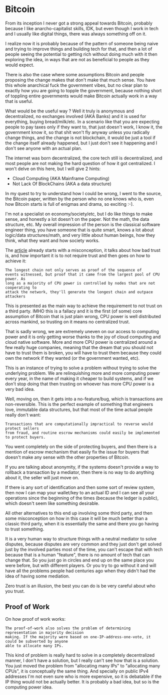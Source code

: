 # Bitcoin

From its inception I never got a strong appeal towards Bitcoin, probably because
I like anarcho-capitalist skills, IDK, but even though I work in tech
and I usually like digital things, there was always something off on it.

I realize now it is probably because of the pattern of someone being naive
and trying to improve things and building tech for that, and then a lot of
people seeing the potential to getting rich without doing much with it
then exploring the idea, in ways that are not as beneficial to people
as they would expect.

There is also the case where some assumptions Bitcoin and people proposing the
change makes that don't make that much sense. You have this whole anarchical
fuck the government vibes, but no clear plan to exactly how you are going to
topple the government, because nothing short of toppling entire governments would
make Bitcoin actually work in a way that is useful.

What would be the useful way ? Well it truly is anonymous and decentralized, no exchanges
involved (AKA Banks) and it is used for everything, buying bread/milk/etc. In a scenario
like that you are expecting people to pay taxes only if they want to, that just
doesn't work, I know it, the government know it, so that shit won't fly anyway
unless you radically change things, and the change is not blockchain, it would
be just a tool if the change itself already happened, but I just don't see it
happening and I don't see anyone with an actual plan.

The internet was born decentralized, the core tech still is decentralized, and most
people are not making the hard question of how it got centralized. I won't delve
on this here, but I will give 2 hints:

* Cloud Computing (AKA Mainframe Computing)
* Not Lack Of BlockChains (AKA a data structure)

In my quest to try to understand how I could be wrong, I went to the source, the
Bitcoin paper, written by the person who no one knows who is, even how Bitcoin
starts is full of enigmas and drama, so exciting :-).

I'm not a specialist on economy/society/etc, but I do like things to make sense,
and honestly a lot doesn't on the paper. Not the math, the data structure, etc.
My overall impression of the person is the classical software engineer thing,
you have someone that is quite smart, knows a lot about logic/data structures/math,
and very little about human beings, how they think, what they want and how society
works.

The [article](https://bitcoin.org/bitcoin.pdf) already starts with a misconception,
it talks about how bad trust is, and how important it is to not require trust
and then goes on how to achieve it:

```
The longest chain not only serves as proof of the sequence of
events witnessed, but proof that it came from the largest pool of CPU power. As
long as a majority of CPU power is controlled by nodes that are not cooperating to
attack the network, they'll generate the longest chain and outpace attackers
```

This is presented as the main way to achieve the requirement to not trust on
a third party. IMHO this is a fallacy and it is the first (of some) core assumption
of Bitcoin that is just plain wrong, CPU power is well distributed across mankind,
so trusting on it means no centralized trust.

That is sadly wrong, we are extremely uneven on our access to computing power and
it is only getting worse thanks to the joy of cloud computing and cloud native
software. More and more CPU power is centralized around a few really huge companies,
meaning that the dream that you should not have to trust them is broken, you will
have to trust them because they could own the network if they wanted (or the
government wanted, etc).

This is an instance of trying to solve a problem without trying to solve the underlying
problem. We are relinquishing more and more computing power every year, in the name
of making it cheaper to build systems, and if we don't stop doing that then
trusting on whoever has more CPU power is a very bad idea.

Well, moving on, then it gets into a no-feature/bug, which is transactions are
non-reversible. This is the perfect example of something that engineers love,
immutable data structures, but that most of the time actual people really don't
want:

```
Transactions that are computationally impractical to reverse would protect sellers
from fraud, and routine escrow mechanisms could easily be implemented to protect buyers.
```

You went completely on the side of protecting buyers, and then there is a mention
of escrow mechanism that easily fix the issue for buyers that doesn't make any
sense with the other properties of Bitcoin.

If you are talking about anonymity, if the systems doesn't provide a way to rollback
a transaction by a mediator, then there is no way to do anything about it, the seller
will just move on.

If there is any sort of identification and then some sort of review system, then
now I can map your wallet/key to an actual ID and I can see all your operations
since the beginning of the times (because the ledger is public), which doesn't
seem like something desirable.

All other alternatives to this end up involving some third party, and then
some misconception on how in this case it will be much better than a classic
third party, when it is essentially the same and there you go having to
trust something.

It is a very human way to structure things with a neutral mediator to solve
disputes, because disputes are very common and they just don't get solved
just by the involved parties most of the time, you can't escape that with tech
because that is a human "feature", there is no amount of tech that can change that.
So you just go in circles and end up on the same place you were before, but with
different players. Or you try to go without it and will have all the problems
people had centuries ago when they didn't had the idea of having some mediation.

Zero trust is an illusion, the best you can do is be very careful about who you trust.

## Proof of Work

On how proof of work works:

```
The proof-of-work also solves the problem of determining representation in majority decision
making. If the majority were based on one-IP-address-one-vote, it could be subverted by anyone
able to allocate many IPs.
```

This kind of problem is really hard to solve in a completely decentralized manner,
I don't have a solution, but I really can't see how that is a solution.
You just moved the problem from "allocating many IPs" to "allocating many CPUs", it
is conceptually the same thing. And specially on public IPv4 addresses I'm not even
sure who is more expensive, so it is debatable if the IP thing would not be
actually better. It is probably a bad idea, but so is the computing power idea.
